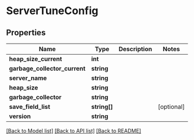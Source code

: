 # ServerTuneConfig

## Properties
Name | Type | Description | Notes
------------ | ------------- | ------------- | -------------
**heap_size_current** | **int** |  | 
**garbage_collector_current** | **string** |  | 
**server_name** | **string** |  | 
**heap_size** | **string** |  | 
**garbage_collector** | **string** |  | 
**save_field_list** | **string[]** |  | [optional] 
**version** | **string** |  | 

[[Back to Model list]](../README.md#documentation-for-models) [[Back to API list]](../README.md#documentation-for-api-endpoints) [[Back to README]](../README.md)



